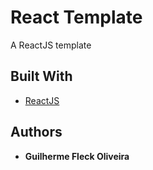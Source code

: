 # React Template

A ReactJS template

## Built With

* [ReactJS](https://reactjs.org/)

## Authors

* **Guilherme Fleck Oliveira** 
